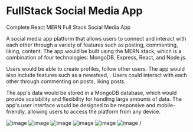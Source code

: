 # FullStack Social Media App
Complete React MERN Full Stack Social Media App


A social media app  platform that allows users to connect and interact with each other through a variety of features such as posting, commenting, liking, content. The app would be built using the MERN stack, which is a combination of four technologies: MongoDB, Express, React, and Node.js.



Users would be able to create profiles, follow other users. The app would also include features such as a newsfeed, . Users could interact with each other through commenting on posts, liking posts.

The app's data would be stored in a MongoDB database, which would provide scalability and flexibility for handling large amounts of data. The app's user interface would be designed to be responsive and mobile-friendly, allowing users to access the platform from any device.

![image](https://user-images.githubusercontent.com/88021838/227129502-cd7ba218-aa5d-4760-9e75-c12ec66a73d7.png)
![image](https://user-images.githubusercontent.com/88021838/227129649-f1b47e2c-e71f-440c-ad11-ca456357fb15.png)
![image](https://user-images.githubusercontent.com/88021838/227129741-d252f39d-982e-4b5e-8529-71c6dd8d9025.png)
![image](https://user-images.githubusercontent.com/88021838/227129848-dae16957-ac33-45ca-bd47-ea5a709583ef.png)
![image](https://user-images.githubusercontent.com/88021838/227129907-876ba0b0-a85d-4fed-b783-d0a0c7bc8694.png)
![image](https://user-images.githubusercontent.com/88021838/227129976-36dca320-c957-4115-a69d-257dfaec00e6.png)
/
